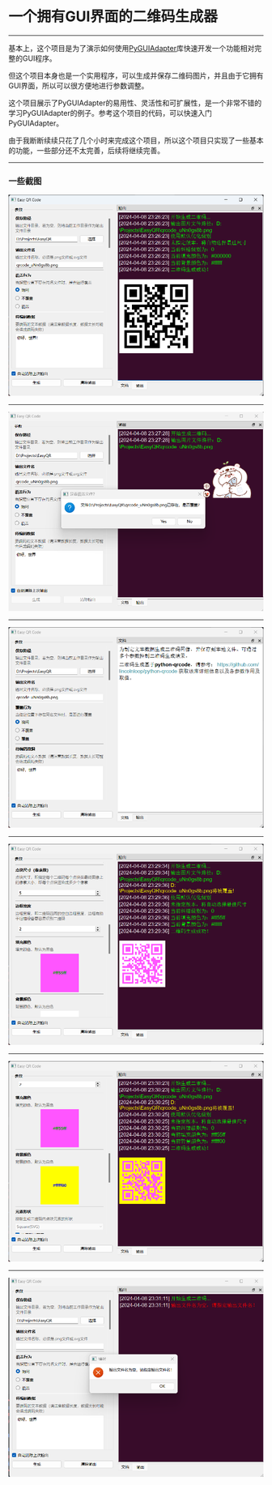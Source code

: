 # 一个拥有GUI界面的二维码生成器

---

基本上，这个项目是为了演示如何使用[PyGUIAdapter](https://github.com/zimolab/PyGUIAdapter)库快速开发一个功能相对完整的GUI程序。

但这个项目本身也是一个实用程序，可以生成并保存二维码图片，并且由于它拥有GUI界面，所以可以很方便地进行参数调整。

这个项目展示了PyGUIAdapter的易用性、灵活性和可扩展性，是一个非常不错的学习PyGUIAdapter的例子。参考这个项目的代码，可以快速入门PyGUIAdapter。

由于我断断续续只花了几个小时来完成这个项目，所以这个项目只实现了一些基本的功能，一些部分还不太完善，后续将继续完善。

---
### 一些截图
![截图](./screenshoots/img.png)

---

![截图](./screenshoots/img_1.png)

---

![截图](./screenshoots/img_2.png)

---

![截图](./screenshoots/img_3.png)

---

![截图](./screenshoots/img_4.png)

---

![截图](./screenshoots/img_5.png)